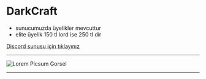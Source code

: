 # DarkCraft
* sunucumuzda üyelikler mevcuttur
* elite üyelik 150 tl lord ise 250 tl dir

[Discord sunusu için tıklayınız](https://academy.patika.dev/courses/git/markdown-nedir-nasil-kullaniriz-)

***

![Lorem Picsum Gorsel](https://i.gazeteoksijen.com/storage/files/images/2022/07/06/fenerbahce-5-yildizli-logo-kullanacak-um6V.jpg)

***